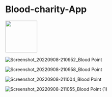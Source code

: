 # Blood-charity-App

<img src="Images/Screenshot_20220908-210952" width="100" >

![Screenshot_20220908-210952_Blood Point](https://user-images.githubusercontent.com/106916341/194388998-5b158378-961c-4f99-9c31-00dda948f12c.jpg)

![Screenshot_20220908-210958_Blood Point](https://user-images.githubusercontent.com/106916341/194389959-043287a8-83ce-40d5-bc03-87164a42a22e.jpg)

![Screenshot_20220908-211004_Blood Point](https://user-images.githubusercontent.com/106916341/194392654-5e9effd4-509e-40a4-bec5-2b05f753d799.jpg)

![Screenshot_20220908-211055_Blood Point (1)](https://user-images.githubusercontent.com/106916341/194392716-4542471e-159e-4cdc-8bc6-301dbc7690b8.jpg)

